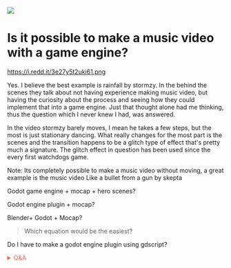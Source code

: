 
![](https://media4.giphy.com/media/2FNKSCG6Z01Pi/giphy.gif?cid=82a1493bzpt0mskcrjco70i5zu1unizrdjhefry7lz3nox17&rid=giphy.gif)

# Is it possible to make a music video with a game engine?

https://i.redd.it/3e27y5t2uki61.png

Yes. I believe the best example is rainfall by stormzy. In the behind the scenes they talk about not having experience making music video, but having the curiosity about the process and seeing how they could implement that into a game engine. Just that thought alone had me thinking, thus the question which I never knew I had, was answered. 

In the video stormzy barely moves, I mean he takes a few steps, but the most is just stationary dancing. What really changes for the most part is the scenes and the transition happens to be a glitch type of effect that's pretty much a signature. The glitch effect in question has been used since the every first watchdogs game. 

Note: Its completely possible to make a music video without moving, a great example is the music video Like a bullet from a gun by skepta



Godot game engine + mocap + hero scenes?

Godot engine plugin + mocap?

Blender+ Godot + Mocap?

> Which equation would be the easiest?

Do I have to make a godot engine plugin using gdscript?

<!-- Prince Kaizen Namwali -->

<span style='color:#ff5d46;'>

<details markdown='1'><summary>Q&A</summary>


</details>

</span>
